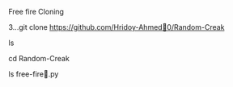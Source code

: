 Free fire Cloning 

3...git clone https://github.com/Hridoy-Ahmed🥰0/Random-Creak

ls

cd Random-Creak

ls
free-fire🤟.py
